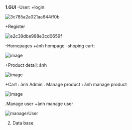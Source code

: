**1.GUI**
-User: 
+login

![3c785a2a021aa644ff0b](https://github.com/user-attachments/assets/c412e0e1-4d06-4bda-9fa4-18d7ed17f9ac)

+Register

![e2c39dbe988e3cd0659f](https://github.com/user-attachments/assets/d0b11413-5f80-4169-ba11-6c87b101cab4)

-Homepages
+ảnh hompage
-shoping cart:

![image](https://github.com/user-attachments/assets/648dc3fe-9e22-419e-8123-ffc6889e81a3)

+Product detail: ảnh

![image](https://github.com/user-attachments/assets/b434fb8a-de98-4009-ba68-1ffca7ba241c)


+Cart : ảnh
Admin 
. Manage product
 +ảnh manage product
 
 ![image](https://github.com/user-attachments/assets/dc1c3806-d87f-4432-ab7c-8e931894972e)

.Manage user
  +ảnh manage user
  
![managerUser](https://github.com/user-attachments/assets/d157634b-3d46-4d22-809b-a210e9582d94)

2. Data base

